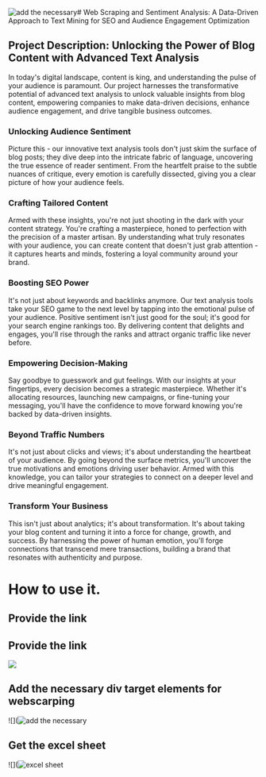 ![add  the necessary](https://github.com/Disciplined-22/Web-Scraping-and-Sentiment-Analysis/assets/129745308/5ffb8aab-7533-49c2-a302-5cfb5f22e07b)# Web Scraping and Sentiment Analysis: A Data-Driven Approach to Text Mining for SEO and Audience Engagement Optimization

## Project Description: Unlocking the Power of Blog Content with Advanced Text Analysis

In today's digital landscape, content is king, and understanding the pulse of your audience is paramount. Our project harnesses the transformative potential of advanced text analysis to unlock valuable insights from blog content, empowering companies to make data-driven decisions, enhance audience engagement, and drive tangible business outcomes.

### Unlocking Audience Sentiment
Picture this - our innovative text analysis tools don't just skim the surface of blog posts; they dive deep into the intricate fabric of language, uncovering the true essence of reader sentiment. From the heartfelt praise to the subtle nuances of critique, every emotion is carefully dissected, giving you a clear picture of how your audience feels.

### Crafting Tailored Content
Armed with these insights, you're not just shooting in the dark with your content strategy. You're crafting a masterpiece, honed to perfection with the precision of a master artisan. By understanding what truly resonates with your audience, you can create content that doesn't just grab attention - it captures hearts and minds, fostering a loyal community around your brand.

### Boosting SEO Power
It's not just about keywords and backlinks anymore. Our text analysis tools take your SEO game to the next level by tapping into the emotional pulse of your audience. Positive sentiment isn't just good for the soul; it's good for your search engine rankings too. By delivering content that delights and engages, you'll rise through the ranks and attract organic traffic like never before.

### Empowering Decision-Making
Say goodbye to guesswork and gut feelings. With our insights at your fingertips, every decision becomes a strategic masterpiece. Whether it's allocating resources, launching new campaigns, or fine-tuning your messaging, you'll have the confidence to move forward knowing you're backed by data-driven insights.

### Beyond Traffic Numbers
It's not just about clicks and views; it's about understanding the heartbeat of your audience. By going beyond the surface metrics, you'll uncover the true motivations and emotions driving user behavior. Armed with this knowledge, you can tailor your strategies to connect on a deeper level and drive meaningful engagement.

### Transform Your Business
This isn't just about analytics; it's about transformation. It's about taking your blog content and turning it into a force for change, growth, and success. By harnessing the power of human emotion, you'll forge connections that transcend mere transactions, building a brand that resonates with authenticity and purpose.

# How to use it.

## Provide the link
## Provide the link
![](https://github.com/Disciplined-22/Web-Scraping-and-Sentiment-Analysis/assets/129745308/688b0918-3d83-4307-97b4-63a29d6704fc)


## Add the necessary div target elements for webscarping
![](![add  the necessary](https://github.com/Disciplined-22/Web-Scraping-and-Sentiment-Analysis/assets/129745308/5249387e-8eea-46f0-83bc-58071e0d7f16)

## Get the excel sheet
![](![excel sheet](https://github.com/Disciplined-22/Web-Scraping-and-Sentiment-Analysis/assets/129745308/3eaef543-b6e6-47b0-a8bb-3420b985cf37)




